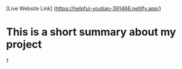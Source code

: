 [Live Website Link] (https://helpful-youtiao-391466.netlify.app/)
# This is a short summary about my project
1